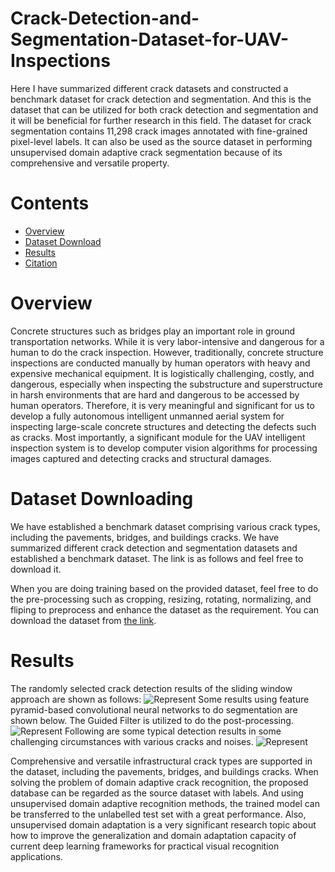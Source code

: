 # Crack-Detection-and-Segmentation-Dataset-for-UAV-Inspections
Here I have summarized different crack datasets and constructed a benchmark dataset for crack detection and segmentation. And this is the dataset that can be utilized for both crack detection and segmentation and it will be beneficial for further research in this field. The dataset for crack segmentation contains 11,298 crack images annotated with fine-grained pixel-level labels. It can also be used as the source dataset in performing unsupervised domain adaptive crack segmentation because of its comprehensive and versatile property. 
# Contents
 - [Overview](#Overview)
 - [Dataset Download](#Dataset)
 - [Results](#Results)
 - [Citation](#Citation)
 
 # Overview
Concrete structures such as bridges play an important role in ground transportation networks. While it is very labor-intensive and dangerous for a human to do the crack inspection. However, traditionally, concrete structure inspections are conducted manually by human operators with heavy and expensive mechanical equipment. It is logistically challenging, costly, and dangerous, especially when inspecting the substructure and superstructure in harsh environments that are hard and dangerous to be accessed by human operators. Therefore, it is very meaningful and significant for us to develop a fully autonomous intelligent unmanned aerial system for inspecting large-scale concrete structures and detecting the defects such as cracks. Most importantly, a significant module for the UAV intelligent inspection system is to develop computer vision algorithms for processing images captured and detecting cracks and structural damages.
 
 # Dataset Downloading
We have established a benchmark dataset comprising various crack types, including the pavements, bridges, and buildings cracks. We have summarized different crack detection and segmentation datasets and established a benchmark dataset. The link is as follows and feel free to download it.
 
When you are doing training based on the provided dataset, feel free to do the pre-processing such as cropping, resizing, rotating, normalizing, and fliping to preprocess and enhance the dataset as the requirement.
You can download the dataset from [the link](https://drive.google.com/open?id=1RMf0GYXn7Mq1s9STGFG5iByavTr05SjF).
# Results
The randomly selected crack detection results of the sliding window approach are shown as follows:
![Represent](./images/sw2.png)
Some results using feature pyramid-based convolutional neural networks to do segmentation are shown below. The Guided Filter is utilized to do the post-processing.
![Represent](./images/crack_image.png)
Following are some typical detection results in some challenging circumstances with various cracks and noises.
![Represent](./images/crack_typical_results.png)

Comprehensive and versatile infrastructural crack types are supported in the dataset, including the pavements, bridges, and buildings cracks. When solving the problem of domain adaptive crack recognition, the proposed database can be regarded as the source dataset with labels. And using unsupervised domain adaptive recognition methods, the trained model can be transferred to the unlabelled test set with a great performance. Also, unsupervised domain adaptation is a very significant research topic about how to improve the generalization and domain adaptation capacity of current deep learning frameworks for practical visual recognition applications.
